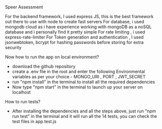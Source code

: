 Speer Assessment

For the backend framework, I used express JS, this is the best framework out there to use with node to create fast servers 
For database, i used mongodb cloud as i have experience working with mongoDB as a noSQL database and i personally find it pretty simple
For rate limiting , i used express-rate-limiter
For Token generation and authentication , I used jsonwebtoken, bcrypt for hashing passwords before storing for extra security

Now how to run the app on local environment?

* download the github repository
* create a .env file in the root and enter the following Environmental variables as per your choice - MONGO_URI , PORT , JWT_SECRET
* run "npm install" in the terminal to install all the required dependencies
* Now type "npm start" in the terminal to launch up your server on localhost

How to run tests?

* After installing the dependencies and all the steps above, just run "npm run test" in the terminal and it will run all the 14 tests, you can check the test files in app.test.js
